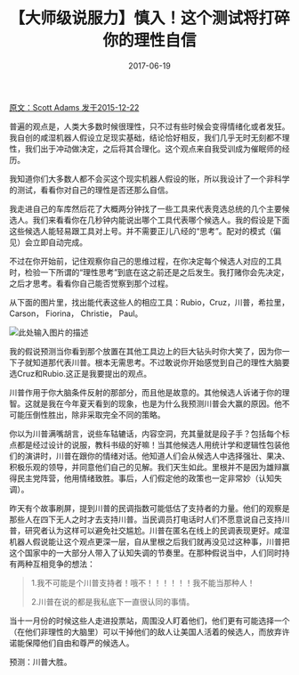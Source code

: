﻿---
layout: post
title: 【大师级说服力】慎入！这个测试将打碎你的理性自信
date: 2017-06-19
---

 [原文：Scott Adams    发于2015-12-22][1]

普遍的观点是，人类大多数时候很理性，只不过有些时候会变得情绪化或者发狂。我自创的咸湿机器人假设立足现实基础，结论恰好相反，我们几乎无时无刻都不理性，我们出于冲动做决定，之后将其合理化。这个观点来自我受训成为催眠师的经历。

我知道你们大多数人都不会买这个现实机器人假设的账，所以我设计了一个非科学的测试，看看你对自己的理性是否还那么自信。

我走进自己的车库然后花了大概两分钟找了一些工具来代表竞选总统的几个主要候选人。我们来看看你在几秒钟内能说出哪个工具代表哪个候选人。我的假设是下面这些候选人能轻易跟工具对上号。并不需要正儿八经的“思考”。配对的模式（偏见）会立即自动完成。

不过在你开始前，记住观察你自己的思维过程，在你决定每个候选人对应的工具时，检验一下所谓的“理性思考”到底在这之前还是之后发生。我打赌你会先决定，之后才思考。看看你自己能否觉察到那个过程。

从下面的图片里，找出能代表这些人的相应工具：Rubio，Cruz，川普，希拉里， Carson， Fiorina， Christie， Paul。

![此处输入图片的描述][2]

我的假说预测当你看到那个放置在其他工具边上的巨大钻头时你大笑了，因为你一下子就知道那代表川普。根本无需思考。不过敢说你开始感觉到自己的理性大脑要选Cruz和Rubio.这正是我要提出的观点。

川普作用于你大脑条件反射的那部分，而且他是故意的。其他候选人诉诸于你的理智。这就是我在今年夏天看到的现象，也是为什么我预测川普会大赢的原因。他不可能压倒性胜出，除非采取完全不同的策略。

你以为川普满嘴胡言，说些车轱辘话，内容空洞，充其量就是段子手？包括每个标点都是经过设计的说服，教科书级的好嘛！当其他候选人用统计学和逻辑性包装他们的演讲时，川普在跟你的情绪对话。他知道人们会从候选人中选择强壮、果决、积极乐观的领导，并同意他们自己的见解。我们天生如此。里根并不是因为雄辩赢得民主党阵营，他用情绪致胜。事后，人们假定他的政策也一定非常妙（认知失调）。

昨天有个故事刷屏，提到川普的民调指数可能低估了支持者的力量。他们的观察是那些人在四下无人之时才去支持川普。当民调员打电话时人们不愿意说自己支持川普，研究者认为这样可以避免社交尴尬。川普在匿名在线上的民调表现更好。咸湿机器人假说能让这个观点更深一层，自从里根之后我们就再没见过这种事，川普把这个国家中的一大部分人带入了认知失调的节奏里。在那种假说当中，人们同时持有两种互相竞争的想法：

>1.我不可能是个川普支持者！哦不！！！！！！我不能当那种人！
>
>2.川普在说的都是我私底下一直很认同的事情。

当十一月份的时候这些人走进投票站，周围没人盯着他们，他们更有可能选择一个（在他们非理性的大脑里）可以干掉他们的敌人让美国人活着的候选人，而放弃许诺能保障他们自由和尊严的候选人。

预测：川普大胜。


  [1]: http://blog.dilbert.com/post/135710275541/a-deeply-unscientific-test-of-your-political-bias
  [2]: http://68.media.tumblr.com/7a701e0bbad157dc78804c2490309312/tumblr_inline_nzrik5nfTj1t63ajm_500.jpg